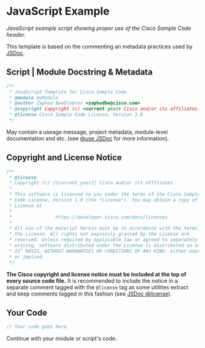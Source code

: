 # JavaScript Example

_JavaScript example script showing proper use of the Cisco Sample Code header._


This template is based on the commenting an metadata practices used by [JSDoc](http://usejsdoc.org/).


## Script | Module Docstring & Metadata

```javascript
/**
 * JavaScript Template for Cisco Sample Code.
 * @module myModule
 * @author Zaphod Beeblebrox <zaphodbe@cisco.com>
 * @copyright Copyright (c) <current year> Cisco and/or its affiliates.
 * @license Cisco Sample Code License, Version 1.0
 */
```

May contain a useage message, project metadata, module-level documentation and etc. (see [@use JSDoc](http://usejsdoc.org) for more information).

## Copyright and License Notice

```javascript
/**
 * @license
 * Copyright (c) {{current_year}} Cisco and/or its affiliates.
 *
 * This software is licensed to you under the terms of the Cisco Sample
 * Code License, Version 1.0 (the "License"). You may obtain a copy of the
 * License at
 *
 *                https://developer.cisco.com/docs/licenses
 *
 * All use of the material herein must be in accordance with the terms of
 * the License. All rights not expressly granted by the License are
 * reserved. Unless required by applicable law or agreed to separately in
 * writing, software distributed under the License is distributed on an "AS
 * IS" BASIS, WITHOUT WARRANTIES OR CONDITIONS OF ANY KIND, either express
 * or implied.
 */
```

**The Cisco copyright and license notice must be included at the top of every source code file.**  It is recommended to include the notice in a separate comment tagged with the `@license` tag as some utilities extract and keep comments tagged in this fashion (see [JSDoc @license](http://usejsdoc.org/tags-license.html)).


## Your Code

```javascript
// Your code goes here.
```

Continue with your module or script's code.

